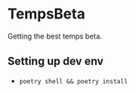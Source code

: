 # TempsBeta

Getting the best temps beta.

## Setting up dev env

*  `poetry shell && poetry install`
